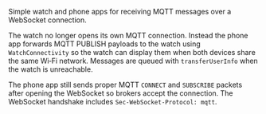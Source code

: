 Simple watch and phone apps for receiving MQTT messages over a WebSocket connection.

The watch no longer opens its own MQTT connection. Instead the phone app forwards MQTT PUBLISH payloads to the watch using `WatchConnectivity` so the watch can display them when both devices share the same Wi‑Fi network. Messages are queued with `transferUserInfo` when the watch is unreachable.

The phone app still sends proper MQTT `CONNECT` and `SUBSCRIBE` packets after opening the WebSocket so brokers accept the connection. The WebSocket handshake includes `Sec-WebSocket-Protocol: mqtt`.
